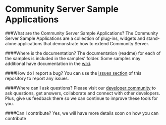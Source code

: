 # Community Server Sample Applications
###What are the Community Server Sample Applications?
The Community Server Sample Applications are a collection of plug-ins, widgets and stand-alone applications that demonstrate how to extend Community Server.

####Where is the documentation?
The documentation (readme) for each of the samples is included in the samples’ folder. Some samples may additional have documentation in the [wiki](https://github.com/Telligent/Sample-Applications/wiki).

####How do I report a bug?
You can use the [issues section](https://github.com/Telligent/Sample-Applications/issues) of this repository to report any issues.

####Where can I ask questions?
Please visit our [developer community](http://community.zimbra.com/developers/f) to ask questions, get answers, collaborate and connect with other developers. Plus, give us feedback there so we can continue to improve these tools for you.

####Can I contribute?
Yes, we will have more details soon on how you can contribute